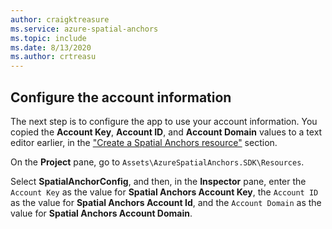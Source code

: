 ```yaml
---
author: craigktreasure
ms.service: azure-spatial-anchors
ms.topic: include
ms.date: 8/13/2020
ms.author: crtreasu
---
```

## Configure the account information

The next step is to configure the app to use your account information. You copied the **Account Key**, **Account ID**, and **Account Domain** values to a text editor earlier, in the ["Create a Spatial Anchors resource"](#create-a-spatial-anchors-resource) section.

On the **Project** pane, go to `Assets\AzureSpatialAnchors.SDK\Resources`. 

Select **SpatialAnchorConfig**, and then, in the **Inspector** pane, enter the `Account Key` as the value for **Spatial Anchors Account Key**, the `Account ID` as the value for **Spatial Anchors Account Id**, and the `Account Domain` as the value for **Spatial Anchors Account Domain**.
